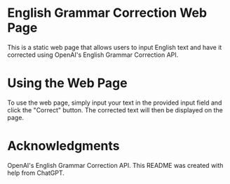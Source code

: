 # English Grammar Correction Web Page
This is a static web page that allows users to input English text and have it corrected using OpenAI's English Grammar Correction API.

# Using the Web Page
To use the web page, simply input your text in the provided input field and click the "Correct" button. The corrected text will then be displayed on the page.

# Acknowledgments
OpenAI's English Grammar Correction API.
This README was created with help from ChatGPT.
